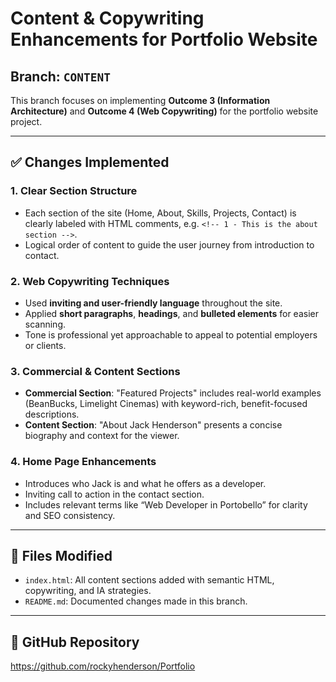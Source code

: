 # Content & Copywriting Enhancements for Portfolio Website

## Branch: `CONTENT`

This branch focuses on implementing **Outcome 3 (Information Architecture)** and **Outcome 4 (Web Copywriting)** for the portfolio website project.

---

## ✅ Changes Implemented

### 1. **Clear Section Structure**
- Each section of the site (Home, About, Skills, Projects, Contact) is clearly labeled with HTML comments, e.g. `<!-- 1 - This is the about section -->`.
- Logical order of content to guide the user journey from introduction to contact.

### 2. **Web Copywriting Techniques**
- Used **inviting and user-friendly language** throughout the site.
- Applied **short paragraphs**, **headings**, and **bulleted elements** for easier scanning.
- Tone is professional yet approachable to appeal to potential employers or clients.

### 3. **Commercial & Content Sections**
- **Commercial Section**: "Featured Projects" includes real-world examples (BeanBucks, Limelight Cinemas) with keyword-rich, benefit-focused descriptions.
- **Content Section**: "About Jack Henderson" presents a concise biography and context for the viewer.

### 4. **Home Page Enhancements**
- Introduces who Jack is and what he offers as a developer.
- Inviting call to action in the contact section.
- Includes relevant terms like “Web Developer in Portobello” for clarity and SEO consistency.

---

## 📂 Files Modified
- `index.html`: All content sections added with semantic HTML, copywriting, and IA strategies.
- `README.md`: Documented changes made in this branch.

---

## 🔗 GitHub Repository
https://github.com/rockyhenderson/Portfolio

